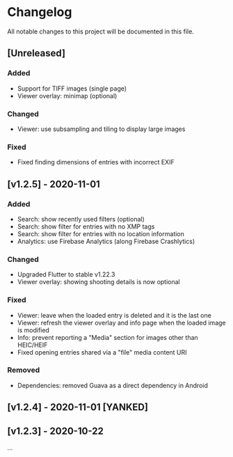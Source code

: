 # Changelog
All notable changes to this project will be documented in this file.

## [Unreleased]
### Added
- Support for TIFF images (single page)
- Viewer overlay: minimap (optional)

### Changed
- Viewer: use subsampling and tiling to display large images

### Fixed
- Fixed finding dimensions of entries with incorrect EXIF

## [v1.2.5] - 2020-11-01
### Added
- Search: show recently used filters (optional)
- Search: show filter for entries with no XMP tags
- Search: show filter for entries with no location information
- Analytics: use Firebase Analytics (along Firebase Crashlytics)

### Changed
- Upgraded Flutter to stable v1.22.3
- Viewer overlay: showing shooting details is now optional

### Fixed
- Viewer: leave when the loaded entry is deleted and it is the last one
- Viewer: refresh the viewer overlay and info page when the loaded image is modified
- Info: prevent reporting a "Media" section for images other than HEIC/HEIF
- Fixed opening entries shared via a "file" media content URI

### Removed
- Dependencies: removed Guava as a direct dependency in Android

## [v1.2.4] - 2020-11-01 [YANKED]

## [v1.2.3] - 2020-10-22
...